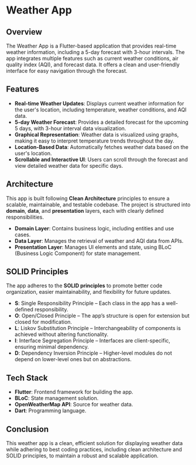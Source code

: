 # Weather App

## Overview

The Weather App is a Flutter-based application that provides real-time weather information, including a 5-day forecast with 3-hour intervals. The app integrates multiple features such as current weather conditions, air quality index (AQI), and forecast data. It offers a clean and user-friendly interface for easy navigation through the forecast.

## Features

- **Real-time Weather Updates**: Displays current weather information for the user's location, including temperature, weather conditions, and AQI data.
- **5-day Weather Forecast**: Provides a detailed forecast for the upcoming 5 days, with 3-hour interval data visualization.
- **Graphical Representation**: Weather data is visualized using graphs, making it easy to interpret temperature trends throughout the day.
- **Location-Based Data**: Automatically fetches weather data based on the user's location.
- **Scrollable and Interactive UI**: Users can scroll through the forecast and view detailed weather data for specific days.

## Architecture

This app is built following **Clean Architecture** principles to ensure a scalable, maintainable, and testable codebase. The project is structured into **domain**, **data**, and **presentation** layers, each with clearly defined responsibilities.

- **Domain Layer**: Contains business logic, including entities and use cases.
- **Data Layer**: Manages the retrieval of weather and AQI data from APIs.
- **Presentation Layer**: Manages UI elements and state, using BLoC (Business Logic Component) for state management.

## SOLID Principles

The app adheres to the **SOLID principles** to promote better code organization, easier maintainability, and flexibility for future updates. 

- **S**: Single Responsibility Principle – Each class in the app has a well-defined responsibility.
- **O**: Open/Closed Principle – The app’s structure is open for extension but closed for modification.
- **L**: Liskov Substitution Principle – Interchangeability of components is achieved without altering functionality.
- **I**: Interface Segregation Principle – Interfaces are client-specific, ensuring minimal dependency.
- **D**: Dependency Inversion Principle – Higher-level modules do not depend on lower-level ones but on abstractions.

## Tech Stack

- **Flutter**: Frontend framework for building the app.
- **BLoC**: State management solution.
- **OpenWeatherMap API**: Source for weather data.
- **Dart**: Programming language.

## Conclusion

This weather app is a clean, efficient solution for displaying weather data while adhering to best coding practices, including clean architecture and SOLID principles, to maintain a robust and scalable application.
